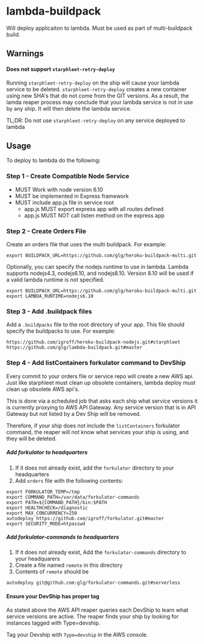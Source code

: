 # lambda-buildpack
Will deploy applicaiton to lambda. Must be used as part of multi-buildpack build.

## Warnings
#### Does not support `starphleet-retry-deploy` 
Running `starphleet-retry-deploy` on the ship will cause your lambda service to be deleted.  `starphleet-retry-deploy` creates a new container using new SHA's that do not come from the GIT versions.  As a result, the lamda reaper process may conclude that your lambda service is not in use by any ship.  It will then delete the lambda service.

TL;DR: Do not use `starphleet-retry-deploy` on any service deployed to lambda

## Usage
To deploy to lambda do the following:

### Step 1 - Create Compatible Node Service
 - MUST Work with node version 6.10
 - MUST be implemented in Express framework
 - MUST include app.js file in service root
    - app.js MUST export express app with all routes defined
	- app.js MUST NOT call listen method on the express app

### Step 2 - Create Orders File
Create an orders file that uses the multi buildpack.  For example:

```
export BUILDPACK_URL=https://github.com/glg/heroku-buildpack-multi.git
```
Optionally, you can specify the nodejs runtime to use in lambda.  Lambda supports nodejs4.3, nodejs6.10, and nodejs8.10.  Version 8.10 will be used if a valid lambda runtime is not specified.

```
export BUILDPACK_URL=https://github.com/glg/heroku-buildpack-multi.git
export LAMBDA_RUNTIME=nodejs6.10
```


### Step 3 - Add .buildpack files
Add a `.buildpacks` file to the root directory of your app. This file should specify the buildpacks to use.  For example:

```
https://github.com/igroff/heroku-buildpack-nodejs.git#starphleet
https://github.com/glg/lambda-buildpack.git#master
```

### Step 4 - Add listContainers forkulator command to DevShip
Every commit to your orders file or service repo will create a new AWS api.  Just like starphleet must clean up obsolete containers, lambda deploy must clean up obsolete AWS api's.  

This is done via a scheduled job that asks each ship what service versions it is currently proxying to AWS API Gateway.  Any service version that is in API Gateway but not listed by a Dev Ship will be removed.  

Therefore, if your ship does not include the `listContainers` forkulator command, the reaper will not know what services your ship is using, and they will be deleted.

##### Add forkulator to headquarters
1. If it does not already exist, add the `forkulator` directory to your headquarters 
2. Add `orders` file with the following contents:

```
export FORKULATOR_TEMP=/tmp
export COMMAND_PATH=/var/data/forkulator-commands
export PATH=${COMMAND_PATH}/bin:$PATH
export HEALTHCHECK=/diagnostic
export MAX_CONCURRENCY=250
autodeploy https://github.com/igroff/forkulator.git#master
export SECURITY_MODE=htpasswd
```

##### Add forkulator-commands to headquarters
1. If it does not already exist, Add the `forkulator-commands` directory to your headquarers
2. Create a file named `remote` in this directory
3. Contents of `remote` should be

```
autodeploy git@github.com:glg/forkulator-commands.git#serverless
```

#### Ensure your DevShip has proper tag
As stated above the AWS API reaper queries each DevShip to learn what service versions are active. The reaper finds your ship by looking for instances tagged with Type=devship.

Tag your Devship with `Type=devship` in the AWS console.


